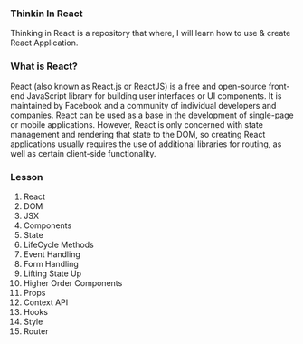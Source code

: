### Thinkin In React
Thinking in React is a repository that where, I will learn how to use & create React Application.

### What is React?
React (also known as React.js or ReactJS) is a free and open-source front-end JavaScript library for building user interfaces or UI components. It is maintained by Facebook and a community of individual developers and companies.
React can be used as a base in the development of single-page or mobile applications. However, React is only concerned with state management and rendering that state to the DOM, so creating React applications usually requires the use of additional libraries for routing, as well as certain client-side functionality. 

### Lesson 
01. React 
02. DOM
03. JSX
04. Components
05. State
06. LifeCycle Methods
07. Event Handling
08. Form Handling
09. Lifting State Up
10. Higher Order Components
11. Props
12. Context API
13. Hooks
14. Style
15. Router